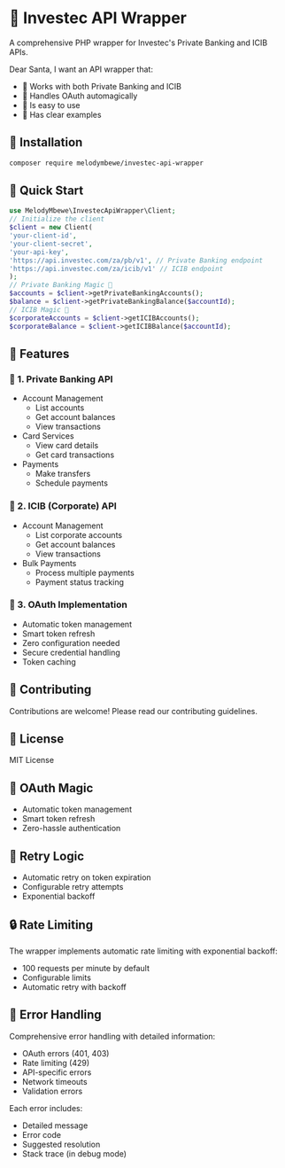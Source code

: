 # 🎄 Investec API Wrapper

A comprehensive PHP wrapper for Investec's Private Banking and ICIB APIs.

Dear Santa, I want an API wrapper that:
- 🎁 Works with both Private Banking and ICIB
- 🎅 Handles OAuth automagically
- 🦌 Is easy to use
- 🎨 Has clear examples

## 🎄 Installation

```bash
composer require melodymbewe/investec-api-wrapper
```
## 🎁 Quick Start

```php
use MelodyMbewe\InvestecApiWrapper\Client;
// Initialize the client
$client = new Client(
'your-client-id',
'your-client-secret',
'your-api-key',
'https://api.investec.com/za/pb/v1', // Private Banking endpoint
'https://api.investec.com/za/icib/v1' // ICIB endpoint
);
// Private Banking Magic 🎁
$accounts = $client->getPrivateBankingAccounts();
$balance = $client->getPrivateBankingBalance($accountId);
// ICIB Magic 🎅
$corporateAccounts = $client->getICIBAccounts();
$corporateBalance = $client->getICIBBalance($accountId);
```

## 🎅 Features

### 🎁 1. Private Banking API
- Account Management
  - List accounts
  - Get account balances
  - View transactions
- Card Services
  - View card details
  - Get card transactions
- Payments
  - Make transfers
  - Schedule payments

### 🎁  2. ICIB (Corporate) API
- Account Management
  - List corporate accounts
  - Get account balances
  - View transactions
- Bulk Payments
  - Process multiple payments
  - Payment status tracking

### 🦌 3. OAuth Implementation
- Automatic token management
- Smart token refresh
- Zero configuration needed
- Secure credential handling
- Token caching

## 🎨 Contributing
Contributions are welcome! Please read our contributing guidelines.

## 📝 License
MIT License

## 🦌 OAuth Magic
- Automatic token management
- Smart token refresh
- Zero-hassle authentication

## 🔄 Retry Logic

- Automatic retry on token expiration
- Configurable retry attempts
- Exponential backoff

## 🔒 Rate Limiting

The wrapper implements automatic rate limiting with exponential backoff:
- 100 requests per minute by default
- Configurable limits
- Automatic retry with backoff

## 🚨 Error Handling

Comprehensive error handling with detailed information:
- OAuth errors (401, 403)
- Rate limiting (429)
- API-specific errors
- Network timeouts
- Validation errors

Each error includes:
- Detailed message
- Error code
- Suggested resolution
- Stack trace (in debug mode)
